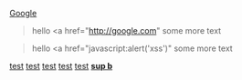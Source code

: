 [Google](javascript:alert('xss'))

> hello <a href="http://google.com"
> some more text


> hello <a href="javascript:alert('xss')"
> some more text

[test](http://sane.com)
[test](j://sane.com)
[test](java://sane.com)
[test](javascri://sane.com)
[test](javascript://sane.com)
[<b>sup b<b>](java://sane.com)
